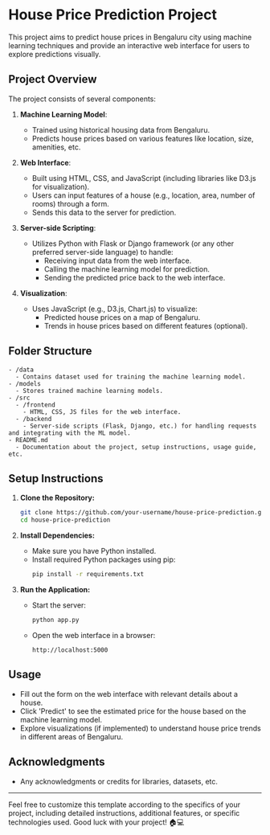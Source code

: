 

# House Price Prediction Project

This project aims to predict house prices in Bengaluru city using machine learning techniques and provide an interactive web interface for users to explore predictions visually.

## Project Overview

The project consists of several components:

1. **Machine Learning Model**: 
   - Trained using historical housing data from Bengaluru.
   - Predicts house prices based on various features like location, size, amenities, etc.

2. **Web Interface**:
   - Built using HTML, CSS, and JavaScript (including libraries like D3.js for visualization).
   - Users can input features of a house (e.g., location, area, number of rooms) through a form.
   - Sends this data to the server for prediction.

3. **Server-side Scripting**:
   - Utilizes Python with Flask or Django framework (or any other preferred server-side language) to handle:
     - Receiving input data from the web interface.
     - Calling the machine learning model for prediction.
     - Sending the predicted price back to the web interface.

4. **Visualization**:
   - Uses JavaScript (e.g., D3.js, Chart.js) to visualize:
     - Predicted house prices on a map of Bengaluru.
     - Trends in house prices based on different features (optional).

## Folder Structure

```
- /data
  - Contains dataset used for training the machine learning model.
- /models
  - Stores trained machine learning models.
- /src
  - /frontend
    - HTML, CSS, JS files for the web interface.
  - /backend
    - Server-side scripts (Flask, Django, etc.) for handling requests and integrating with the ML model.
- README.md
  - Documentation about the project, setup instructions, usage guide, etc.
```

## Setup Instructions

1. **Clone the Repository:**
   ```bash
   git clone https://github.com/your-username/house-price-prediction.git
   cd house-price-prediction
   ```

2. **Install Dependencies:**
   - Make sure you have Python installed.
   - Install required Python packages using pip:
     ```bash
     pip install -r requirements.txt
     ```

3. **Run the Application:**
   - Start the server:
     ```bash
     python app.py
     ```
   - Open the web interface in a browser:
     ```
     http://localhost:5000
     ```

## Usage

- Fill out the form on the web interface with relevant details about a house.
- Click 'Predict' to see the estimated price for the house based on the machine learning model.
- Explore visualizations (if implemented) to understand house price trends in different areas of Bengaluru.



## Acknowledgments

- Any acknowledgments or credits for libraries, datasets, etc.

---

Feel free to customize this template according to the specifics of your project, including detailed instructions, additional features, or specific technologies used. Good luck with your project! 🏠💻
